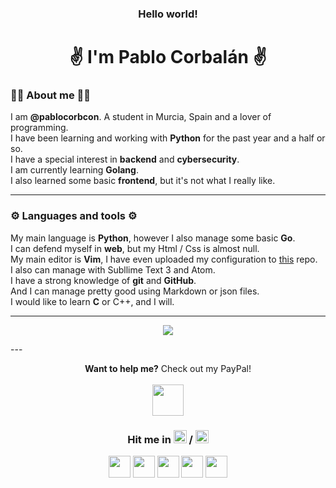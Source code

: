 <h3 align="center">Hello world!</h3>
<h1 align="center">✌️ I'm Pablo Corbalán ✌️</h1>
 
### 🙋‍♂️ About me 🙋‍♂️
<p>I am <strong>@pablocorbcon</strong>. A student in Murcia, Spain and a lover of programming.<br>I have been learning and working with <strong>Python</strong> for the past year and a half or so.<br>I have a special interest in <strong>backend</strong> and <strong>cybersecurity</strong>.<br>I am currently learning <strong>Golang</strong>.<br>I also learned some basic <strong>frontend</strong>, but it's not what I really like.<br></p>

---

### ⚙️ Languages and tools ⚙️
<p>My main language is <strong>Python</strong>, however I also manage some basic <strong>Go</strong>.<br>I can defend myself in <strong>web</strong>, but my Html / Css is almost null.<br>My main editor is <strong>Vim</strong>, I have even uploaded my configuration to <a href="https://github.com/PabloCorbCon/vim-config">this</a> repo.<br>I also can manage with Subllime Text 3 and Atom.<br>I have a strong knowledge of <strong>git</strong> and <strong>GitHub</strong>.<br>And I can manage pretty good using Markdown or json files.<br>I would like to learn <strong>C</strong> or C++, and I will.</p>


---

<p align="center"><img src="https://metrics.lecoq.io/pblcc?template=classic&config.timezone=Europe%2FMadrid"></p>
---

<p align="center"><strong>Want to help me?</strong> Check out my PayPal!<br><br><a href="https://paypal.me/pablocorbcon"><img width="50px" src="https://www.flaticon.es/svg/static/icons/svg/985/985680.svg"></a>
</p>

<h3 align="center">Hit me in <img src="https://www.flaticon.es/svg/static/icons/svg/197/197593.svg" width="21px"> / <img src="https://www.flaticon.es/svg/static/icons/svg/197/197374.svg" width="21px"></h3>

<p align="center">
  <a href="https://twitter.com/pablocorbcon"><img src="https://www.flaticon.es/svg/static/icons/svg/733/733579.svg" width="35px"></a>
  <a href="https://www.youtube.com/channel/UCYawvF7GUx2eo2QUbtfdtAg?"><img src="https://www.flaticon.es/svg/static/icons/svg/1384/1384060.svg" width="35px"></a>
  <a href="https://t.me/pablocorbcon"><img src="https://www.flaticon.es/svg/static/icons/svg/2111/2111370.svg" width="35px"></a>
  <a href="https://reddit.com/u/ProgsNYX_"><img src="https://www.flaticon.es/svg/static/icons/svg/2111/2111589.svg" width="35px"></a>
  <a href="https://t.me/pablocorbcon"><img src="https://www.flaticon.es/svg/static/icons/svg/2111/2111644.svg" width="35px"></a>
</p>

